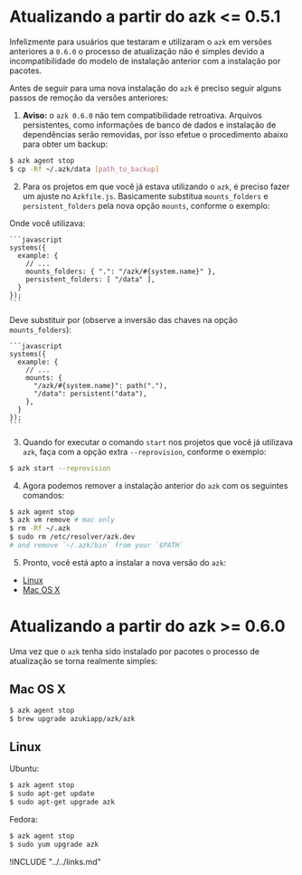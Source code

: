 # Atualizando a partir do azk <= 0.5.1

Infelizmente para usuários que testaram e utilizaram o `azk` em versões anteriores a `0.6.0` o processo de atualização não é simples devido a incompatibilidade do modelo de instalação anterior com a instalação por pacotes.

Antes de seguir para uma nova instalação do `azk` é preciso seguir alguns passos de remoção da versões anteriores:

1. **Aviso:** o `azk 0.6.0` não tem compatibilidade retroativa. Arquivos persistentes, como informações de banco de dados e instalação de dependências serão removidas, por isso efetue o procedimento abaixo para obter um backup:

  ```bash
  $ azk agent stop
  $ cp -Rf ~/.azk/data [path_to_backup]
  ```

2. Para os projetos em que você já estava utilizando o `azk`, é preciso fazer um ajuste no `Azkfile.js`. Basicamente substitua `mounts_folders` e `persistent_folders` pela nova opção `mounts`, conforme o exemplo:

  Onde você utilizava:

    ```javascript
    systems({
      example: {
        // ...
        mounts_folders: { ".": "/azk/#{system.name}" },
        persistent_folders: [ "/data" ],
      }
    });
    ```

  Deve substituir por (observe a inversão das chaves na opção `mounts_folders`):

    ```javascript
    systems({
      example: {
        // ...
        mounts: {
          "/azk/#{system.name}": path("."),
          "/data": persistent("data"),
        },
      }
    });
    ```

3. Quando for executar o comando `start` nos projetos que você já utilizava `azk`, faça com a opção extra `--reprovision`, conforme o exemplo:

  ```bash
  $ azk start --reprovision
  ```

4. Agora podemos remover a instalação anterior do `azk` com os seguintes comandos:

  ```bash
  $ azk agent stop
  $ azk vm remove # mac only
  $ rm -Rf ~/.azk
  $ sudo rm /etc/resolver/azk.dev
  # and remove `~/.azk/bin` from your `$PATH`
  ```

5. Pronto, você está apto a instalar a nova versão do `azk`:

  * [Linux](linux.md#requisitos)
  * [Mac OS X](mac_os_x.md#requisitos)

# Atualizando a partir do azk >= 0.6.0

Uma vez que o `azk` tenha sido instalado por pacotes o processo de atualização se torna realmente simples:

## Mac OS X

```bash
$ azk agent stop
$ brew upgrade azukiapp/azk/azk
```

## Linux

Ubuntu:

```bash
$ azk agent stop
$ sudo apt-get update
$ sudo apt-get upgrade azk
```

Fedora:

```bash
$ azk agent stop
$ sudo yum upgrade azk
```

!INCLUDE "../../links.md"

